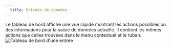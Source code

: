 ```yaml
---
  title: Entrées de données
---
```

Le tableau de bord affiche une vue rapide montrant les actions possibles ou des informations pour la saisie de données actuelle. Il contient les mêmes actions que celles trouvées dans le menu contextuel et le ruban.  
![Tableau de bord d'une entrée](https://webdevolutions.azureedge.net/docs/fr/rdm/mac/clip4502.png) 
